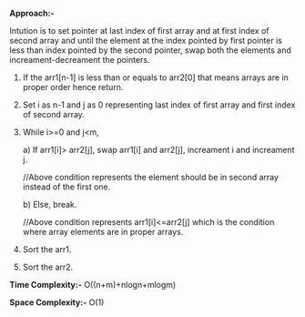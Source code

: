 **Approach:-**

Intution is to set pointer at last index of first array and at first index of second array and until the element at the index pointed by first pointer is less than index pointed by the second pointer, swap both the elements and increament-decreament the pointers.

1. If the arr1[n-1] is less than or equals to arr2[0] that means arrays are in proper order hence return.
2. Set i as n-1 and j as 0 representing last index of first array and first index of second array.
3. While i>=0 and j<m,

   a) If arr1[i]> arr2[j], swap arr1[i] and arr2[j], increament i and increament j.

   //Above condition represents the element should be in second array instead of the first one.

   b) Else, break.
   
   //Above condition represents arr1[i]<=arr2[j] which is the condition where array elements are in proper arrays.
   
5. Sort the arr1.
6. Sort the arr2.

**Time Complexity:-** O((n+m)+nlogn+mlogm)

**Space Complexity:-** O(1)
